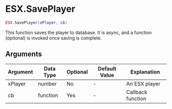 # ESX.SavePlayer

```lua
ESX.SavePlayer(xPlayer, cb)
```

This function saves the player to database. It is async, and a function (optional) is invoked once saving is complete.

## Arguments

| Argument | Data Type | Optional | Default Value | Explanation       |
|----------|-----------|----------|---------------|-------------------|
| xPlayer  | number    | No       | -             | An ESX player     |
| cb       | function  | Yes      | -             | Callback function |
